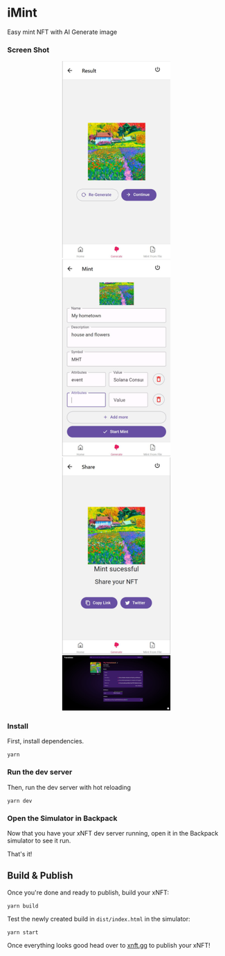 # iMint

Easy mint NFT with AI Generate image

### Screen Shot
<div style="text-align:center;">
    <img src="./assets/screen%20shot/photo_6089104809648044659_w.jpg" alt="..." width="250" style="margin: 0 10px;" />
    <img src="./assets/screen%20shot/photo_6089104809648044660_w.jpg" alt="..." width="250" style="margin: 0 10px;" />
    <img src="./assets/screen%20shot/photo_6089104809648044663_w.jpg" alt="..." width="250" style="margin: 0 10px;" />
    <img src="./assets/screen%20shot/photo_6089104809648044667_w.jpg" alt="..." width="250" style="margin: 0 10px;" />
</div>


### Install

First, install dependencies.

```
yarn
```

### Run the dev server

Then, run the dev server with hot reloading

```
yarn dev
```

### Open the Simulator in Backpack

Now that you have your xNFT dev server running, open it in the Backpack simulator to see it run.

That's it!


## Build & Publish

Once you're done and ready to publish, build your xNFT:

```
yarn build
```

Test the newly created build in `dist/index.html` in the simulator:

```
yarn start
```

Once everything looks good head over to [xnft.gg](https://www.xnft.gg) to publish your xNFT!
